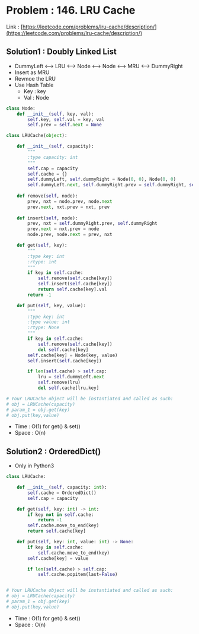 # Problem : 146. LRU Cache
Link : [https://leetcode.com/problems/lru-cache/description/](https://leetcode.com/problems/lru-cache/description/)

## Solution1 : Doubly Linked List
- DummyLeft <--> LRU <--> Node <--> Node <--> MRU <--> DummyRight
- Insert as MRU
- Revmoe the LRU
- Use Hash Table
    - Key : key
    - Val : Node
```python
class Node:
    def __init__(self, key, val):
        self.key, self.val = key, val
        self.prev = self.next = None

class LRUCache(object):

    def __init__(self, capacity):
        """
        :type capacity: int
        """
        self.cap = capacity
        self.cache = {}
        self.dummyLeft, self.dummyRight = Node(0, 0), Node(0, 0)
        self.dummyLeft.next, self.dummyRight.prev = self.dummyRight, self.dummyLeft
    
    def remove(self, node):
        prev, nxt = node.prev, node.next
        prev.next, nxt.prev = nxt, prev
    
    def insert(self, node):
        prev, nxt = self.dummyRight.prev, self.dummyRight
        prev.next = nxt.prev = node
        node.prev, node.next = prev, nxt

    def get(self, key):
        """
        :type key: int
        :rtype: int
        """
        if key in self.cache:
            self.remove(self.cache[key])
            self.insert(self.cache[key])
            return self.cache[key].val
        return -1

    def put(self, key, value):
        """
        :type key: int
        :type value: int
        :rtype: None
        """
        if key in self.cache:
            self.remove(self.cache[key])
            del self.cache[key]
        self.cache[key] = Node(key, value)
        self.insert(self.cache[key])

        if len(self.cache) > self.cap:
            lru = self.dummyLeft.next
            self.remove(lru)
            del self.cache[lru.key]

# Your LRUCache object will be instantiated and called as such:
# obj = LRUCache(capacity)
# param_1 = obj.get(key)
# obj.put(key,value)
```
- Time : O(1) for get() & set()
- Space : O(n)

## Solution2 : OrderedDict()
- Only in Python3
```python
class LRUCache:

    def __init__(self, capacity: int):
        self.cache = OrderedDict()
        self.cap = capacity

    def get(self, key: int) -> int:
        if key not in self.cache:
            return -1
        self.cache.move_to_end(key)
        return self.cache[key]

    def put(self, key: int, value: int) -> None:
        if key in self.cache:
            self.cache.move_to_end(key)
        self.cache[key] = value

        if len(self.cache) > self.cap:
            self.cache.popitem(last=False)


# Your LRUCache object will be instantiated and called as such:
# obj = LRUCache(capacity)
# param_1 = obj.get(key)
# obj.put(key,value)
```
- Time : O(1) for get() & set()
- Space : O(n)
